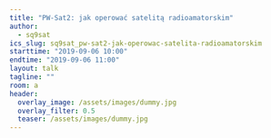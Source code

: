 ```yaml
---
title: "PW-Sat2: jak operować satelitą radioamatorskim"
author: 
  - sq9sat
ics_slug: sq9sat_pw-sat2-jak-operowac-satelita-radioamatorskim
starttime: "2019-09-06 10:00"
endtime: "2019-09-06 11:00"
layout: talk
tagline: ""
room: a
header:
  overlay_image: /assets/images/dummy.jpg
  overlay_filter: 0.5
  teaser: /assets/images/dummy.jpg
---
```

